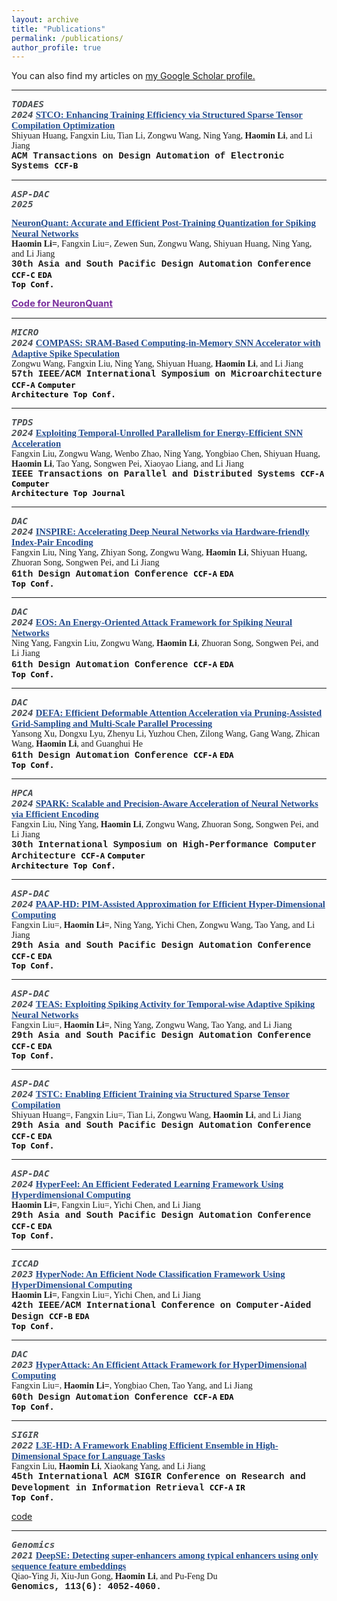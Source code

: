 ```yaml
---
layout: archive
title: "Publications"
permalink: /publications/
author_profile: true
---
```


You can also find my articles on <u><a href="https://scholar.google.com/citations?hl=zh-CN&user=635o82sAAAAJ">my Google Scholar profile</a>.</u>

--------

<code style="font-style:italic; color: #494e52; background-color: #fafafa; font-size: 1.03em;"><b>TODAES 2024</b></code>
<a href="https://dl.acm.org/doi/abs/10.1145/3701033" style="color: #224b8d; font-family: Georgia, serif; font-size: 1.05em;"><strong>
  STCO: Enhancing Training Efficiency via Structured Sparse
Tensor Compilation Optimization</strong>
</a>
<br>
<span style="font-family: Georgia, serif; ">Shiyuan Huang, Fangxin Liu, Tian Li, Zongwu Wang, Ning Yang, <strong>Haomin Li</strong>, and Li Jiang
</span>
<br>
<span style="font-family: 'Courier New', Courier, monospace; font-size: 1.02em;"><strong>
ACM Transactions on Design Automation of Electronic Systems</strong>
</span>
<code style="color: black; background-color: #fafafa; font-size: 0.9em;"><b>CCF-B</b></code>
<!-- <code style="color: black; background-color: #fafafa; font-size: 0.9em;"><b>Computer Architecture Top Conf.</b></code> -->

--------

<code style="font-style:italic; color: #494e52; background-color: #fafafa; font-size: 1.03em;"><b>ASP-DAC 2025</b></code>
<!-- <code style="color: #376ac3; background-color: #fafafa; font-size: 0.9em;"><b>CCF-C, EDA Top Conf.</b></code> -->
<!-- <code style="color: #376ac3; background-color: #fafafa; font-size: 0.9em;"><b>CCF-C, `EDA Top Conf`.</b></code> -->
<a href="https://home.epeenofront.com" style="color: #224b8d; font-family: Georgia, serif; font-size: 1.05em;"><strong>
  NeuronQuant: Accurate and Efficient Post-Training Quantization for Spiking Neural Networks</strong>
</a>
<br>
<span style="font-family: Georgia, serif; "><strong>Haomin Li=</strong>, Fangxin Liu=, Zewen Sun, Zongwu Wang, Shiyuan Huang, Ning Yang, and Li Jiang
</span>
<br>
<span style="font-family: 'Courier New', Courier, monospace; font-size: 1.02em;"><strong>
30th Asia and South Pacific Design Automation Conference</strong>
</span>
<code style="color: black; background-color: #fafafa; font-size: 0.9em;"><b>CCF-C</b></code>
<code style="color: black; background-color: #fafafa; font-size: 0.9em;"><b>EDA Top Conf.</b></code>

<a href="https://github.com/shieldforever/NeuronQuant" style="color: #7a2f9d; font-size: 1.05em;"><strong>
  Code for NeuronQuant</strong>
</a>

--------

<code style="font-style:italic; color: #494e52; background-color: #fafafa; font-size: 1.03em;"><b>MICRO 2024</b></code>
<a href="/" style="color: #224b8d; font-family: Georgia, serif; font-size: 1.05em;"><strong>
  COMPASS: SRAM-Based Computing-in-Memory SNN Accelerator with Adaptive Spike Speculation</strong>
</a>
<br>
<span style="font-family: Georgia, serif; ">Zongwu Wang, Fangxin Liu, Ning Yang, Shiyuan Huang, <strong>Haomin Li</strong>, and Li Jiang
</span>
<br>
<span style="font-family: 'Courier New', Courier, monospace; font-size: 1.02em;"><strong>
57th IEEE/ACM International Symposium on Microarchitecture</strong>
</span>
<code style="color: black; background-color: #fafafa; font-size: 0.9em;"><b>CCF-A</b></code>
<code style="color: black; background-color: #fafafa; font-size: 0.9em;"><b>Computer Architecture Top Conf.</b></code>

--------

<code style="font-style:italic; color: #494e52; background-color: #fafafa; font-size: 1.03em;"><b>TPDS 2024</b></code>
<a href="https://www.computer.org/csdl/journal/td/5555/01/10561563/1XSjAqPAVEs" style="color: #224b8d; font-family: Georgia, serif; font-size: 1.05em;"><strong>
  Exploiting Temporal-Unrolled Parallelism for Energy-Efficient SNN Acceleration</strong>
</a>
<br>
<span style="font-family: Georgia, serif; ">Fangxin Liu, Zongwu Wang, Wenbo Zhao, Ning Yang, Yongbiao Chen, Shiyuan Huang, <strong>Haomin Li</strong>, Tao Yang, Songwen Pei, Xiaoyao Liang, and Li Jiang
</span>
<br>
<span style="font-family: 'Courier New', Courier, monospace; font-size: 1.02em;"><strong>
IEEE Transactions on Parallel and Distributed Systems</strong>
</span>
<code style="color: black; background-color: #fafafa; font-size: 0.9em;"><b>CCF-A</b></code>
<code style="color: black; background-color: #fafafa; font-size: 0.9em;"><b>Computer Architecture Top Journal</b></code>

--------

<code style="font-style:italic; color: #494e52; background-color: #fafafa; font-size: 1.03em;"><b>DAC 2024</b></code>
<a href="/" style="color: #224b8d; font-family: Georgia, serif; font-size: 1.05em;"><strong>
  INSPIRE: Accelerating Deep Neural Networks via Hardware-friendly Index-Pair Encoding</strong>
</a>
<br>
<span style="font-family: Georgia, serif; ">Fangxin Liu, Ning Yang, Zhiyan Song, Zongwu Wang, <strong>Haomin Li</strong>, Shiyuan Huang, Zhuoran Song, Songwen Pei, and Li Jiang
</span>
<br>
<span style="font-family: 'Courier New', Courier, monospace; font-size: 1.02em;"><strong>
61th Design Automation Conference</strong>
</span>
<code style="color: black; background-color: #fafafa; font-size: 0.9em;"><b>CCF-A</b></code>
<code style="color: black; background-color: #fafafa; font-size: 0.9em;"><b>EDA Top Conf.</b></code>

--------

<code style="font-style:italic; color: #494e52; background-color: #fafafa; font-size: 1.03em;"><b>DAC 2024</b></code>
<a href="/" style="color: #224b8d; font-family: Georgia, serif; font-size: 1.05em;"><strong>
  EOS: An Energy-Oriented Attack Framework for Spiking Neural Networks</strong>
</a>
<br>
<span style="font-family: Georgia, serif; ">Ning Yang, Fangxin Liu, Zongwu Wang, <strong>Haomin Li</strong>, Zhuoran Song, Songwen Pei, and Li Jiang
</span>
<br>
<span style="font-family: 'Courier New', Courier, monospace; font-size: 1.02em;"><strong>
61th Design Automation Conference</strong>
</span>
<code style="color: black; background-color: #fafafa; font-size: 0.9em;"><b>CCF-A</b></code>
<code style="color: black; background-color: #fafafa; font-size: 0.9em;"><b>EDA Top Conf.</b></code>

--------

<code style="font-style:italic; color: #494e52; background-color: #fafafa; font-size: 1.03em;"><b>DAC 2024</b></code>
<a href="https://arxiv.org/abs/2403.10913" style="color: #224b8d; font-family: Georgia, serif; font-size: 1.05em;"><strong>
  DEFA: Efficient Deformable Attention Acceleration via Pruning-Assisted Grid-Sampling and Multi-Scale Parallel Processing</strong>
</a>
<br>
<span style="font-family: Georgia, serif; ">Yansong Xu, Dongxu Lyu, Zhenyu Li, Yuzhou Chen, Zilong Wang, Gang Wang, Zhican Wang, <strong>Haomin Li</strong>, and Guanghui He
</span>
<br>
<span style="font-family: 'Courier New', Courier, monospace; font-size: 1.02em;"><strong>
61th Design Automation Conference</strong>
</span>
<code style="color: black; background-color: #fafafa; font-size: 0.9em;"><b>CCF-A</b></code>
<code style="color: black; background-color: #fafafa; font-size: 0.9em;"><b>EDA Top Conf.</b></code>

--------

<code style="font-style:italic; color: #494e52; background-color: #fafafa; font-size: 1.03em;"><b>HPCA 2024</b></code>
<a href="https://ieeexplore.ieee.org/abstract/document/10476472" style="color: #224b8d; font-family: Georgia, serif; font-size: 1.05em;"><strong>
  SPARK: Scalable and Precision-Aware Acceleration of Neural Networks via Efficient Encoding</strong>
</a>
<br>
<span style="font-family: Georgia, serif; ">Fangxin Liu, Ning Yang, <strong>Haomin Li</strong>, Zongwu Wang, Zhuoran Song, Songwen Pei, and Li Jiang
</span>
<br>
<span style="font-family: 'Courier New', Courier, monospace; font-size: 1.02em;"><strong>
30th International Symposium on High-Performance Computer Architecture</strong>
</span>
<code style="color: black; background-color: #fafafa; font-size: 0.9em;"><b>CCF-A</b></code>
<code style="color: black; background-color: #fafafa; font-size: 0.9em;"><b>Computer Architecture Top Conf.</b></code>

--------

<code style="font-style:italic; color: #494e52; background-color: #fafafa; font-size: 1.03em;"><b>ASP-DAC 2024</b></code>
<a href="https://ieeexplore.ieee.org/abstract/document/10473823" style="color: #224b8d; font-family: Georgia, serif; font-size: 1.05em;"><strong>
  PAAP-HD: PIM-Assisted Approximation for Efficient Hyper-Dimensional Computing</strong>
</a>
<br>
<span style="font-family: Georgia, serif; ">Fangxin Liu=, <strong>Haomin Li=</strong>, Ning Yang, Yichi Chen, Zongwu Wang, Tao Yang, and Li Jiang
</span>
<br>
<span style="font-family: 'Courier New', Courier, monospace; font-size: 1.02em;"><strong>
29th Asia and South Pacific Design Automation Conference</strong>
</span>
<code style="color: black; background-color: #fafafa; font-size: 0.9em;"><b>CCF-C</b></code>
<code style="color: black; background-color: #fafafa; font-size: 0.9em;"><b>EDA Top Conf.</b></code>

--------

<code style="font-style:italic; color: #494e52; background-color: #fafafa; font-size: 1.03em;"><b>ASP-DAC 2024</b></code>
<a href="https://ieeexplore.ieee.org/abstract/document/10473984" style="color: #224b8d; font-family: Georgia, serif; font-size: 1.05em;"><strong>
  TEAS: Exploiting Spiking Activity for Temporal-wise Adaptive Spiking Neural Networks</strong>
</a>
<br>
<span style="font-family: Georgia, serif; ">Fangxin Liu=, <strong>Haomin Li=</strong>, Ning Yang, Zongwu Wang, Tao Yang, and Li Jiang
</span>
<br>
<span style="font-family: 'Courier New', Courier, monospace; font-size: 1.02em;"><strong>
29th Asia and South Pacific Design Automation Conference</strong>
</span>
<code style="color: black; background-color: #fafafa; font-size: 0.9em;"><b>CCF-C</b></code>
<code style="color: black; background-color: #fafafa; font-size: 0.9em;"><b>EDA Top Conf.</b></code>

--------

<code style="font-style:italic; color: #494e52; background-color: #fafafa; font-size: 1.03em;"><b>ASP-DAC 2024</b></code>
<a href="https://ieeexplore.ieee.org/abstract/document/10473981" style="color: #224b8d; font-family: Georgia, serif; font-size: 1.05em;"><strong>
  TSTC: Enabling Efficient Training via Structured Sparse Tensor Compilation</strong>
</a>
<br>
<span style="font-family: Georgia, serif; ">Shiyuan Huang=, Fangxin Liu=, Tian Li, Zongwu Wang, <strong>Haomin Li</strong>, and Li Jiang
</span>
<br>
<span style="font-family: 'Courier New', Courier, monospace; font-size: 1.02em;"><strong>
29th Asia and South Pacific Design Automation Conference</strong>
</span>
<code style="color: black; background-color: #fafafa; font-size: 0.9em;"><b>CCF-C</b></code>
<code style="color: black; background-color: #fafafa; font-size: 0.9em;"><b>EDA Top Conf.</b></code>

--------

<code style="font-style:italic; color: #494e52; background-color: #fafafa; font-size: 1.03em;"><b>ASP-DAC 2024</b></code>
<a href="https://ieeexplore.ieee.org/abstract/document/10473907" style="color: #224b8d; font-family: Georgia, serif; font-size: 1.05em;"><strong>
  HyperFeel: An Efficient Federated Learning Framework Using Hyperdimensional Computing</strong>
</a>
<br>
<span style="font-family: Georgia, serif; "><strong>Haomin Li=</strong>, Fangxin Liu=, Yichi Chen, and Li Jiang
</span>
<br>
<span style="font-family: 'Courier New', Courier, monospace; font-size: 1.02em;"><strong>
29th Asia and South Pacific Design Automation Conference</strong>
</span>
<code style="color: black; background-color: #fafafa; font-size: 0.9em;"><b>CCF-C</b></code>
<code style="color: black; background-color: #fafafa; font-size: 0.9em;"><b>EDA Top Conf.</b></code>

--------

<code style="font-style:italic; color: #494e52; background-color: #fafafa; font-size: 1.03em;"><b>ICCAD 2023</b></code>
<a href="https://ieeexplore.ieee.org/abstract/document/10323813" style="color: #224b8d; font-family: Georgia, serif; font-size: 1.05em;"><strong>
  HyperNode: An Efficient Node Classification Framework Using HyperDimensional Computing</strong>
</a>
<br>
<span style="font-family: Georgia, serif; "><strong>Haomin Li=</strong>, Fangxin Liu=, Yichi Chen, and Li Jiang
</span>
<br>
<span style="font-family: 'Courier New', Courier, monospace; font-size: 1.02em;"><strong>
42th IEEE/ACM International Conference on Computer-Aided Design</strong>
</span>
<code style="color: black; background-color: #fafafa; font-size: 0.9em;"><b>CCF-B</b></code>
<code style="color: black; background-color: #fafafa; font-size: 0.9em;"><b>EDA Top Conf.</b></code>

--------

<code style="font-style:italic; color: #494e52; background-color: #fafafa; font-size: 1.03em;"><b>DAC 2023</b></code>
<a href="https://ieeexplore.ieee.org/abstract/document/10247811" style="color: #224b8d; font-family: Georgia, serif; font-size: 1.05em;"><strong>
  HyperAttack: An Efficient Attack Framework for HyperDimensional Computing</strong>
</a>
<br>
<span style="font-family: Georgia, serif; ">Fangxin Liu=, <strong>Haomin Li=</strong>, Yongbiao Chen, Tao Yang, and Li Jiang
</span>
<br>
<span style="font-family: 'Courier New', Courier, monospace; font-size: 1.02em;"><strong>
60th Design Automation Conference </strong>
</span>
<code style="color: black; background-color: #fafafa; font-size: 0.9em;"><b>CCF-A</b></code>
<code style="color: black; background-color: #fafafa; font-size: 0.9em;"><b>EDA Top Conf.</b></code>

--------

<code style="font-style:italic; color: #494e52; background-color: #fafafa; font-size: 1.03em;"><b>SIGIR 2022</b></code>
<a href="https://dl.acm.org/doi/abs/10.1145/3477495.3531761" style="color: #224b8d; font-family: Georgia, serif; font-size: 1.05em;"><strong>
  L3E-HD: A Framework Enabling Efficient Ensemble in High-Dimensional Space for Language Tasks</strong>
</a>
<br>
<span style="font-family: Georgia, serif; ">Fangxin Liu, <strong>Haomin Li</strong>, Xiaokang Yang, and Li Jiang
</span>
<br>
<span style="font-family: 'Courier New', Courier, monospace; font-size: 1.02em;"><strong>
45th International ACM SIGIR Conference on Research and Development in Information Retrieval </strong>
</span>
<code style="color: black; background-color: #fafafa; font-size: 0.9em;"><b>CCF-A</b></code>
<code style="color: black; background-color: #fafafa; font-size: 0.9em;"><b>IR Top Conf.</b></code>

[code](https://github.com/MXHX7199/SIGIR22-EnsembleHDC)

--------

<code style="font-style:italic; color: #494e52; background-color: #fafafa; font-size: 1.03em;"><b>Genomics 2021</b></code>
<a href="https://www.sciencedirect.com/science/article/pii/S0888754321003700" style="color: #224b8d; font-family: Georgia, serif; font-size: 1.05em;"><strong>
  DeepSE: Detecting super-enhancers among typical enhancers using only sequence feature embeddings</strong>
</a>
<br>
<span style="font-family: Georgia, serif; ">Qiao-Ying Ji, Xiu-Jun Gong, <strong>Haomin Li</strong>, and Pu-Feng Du
</span>
<br>
<span style="font-family: 'Courier New', Courier, monospace; font-size: 1.02em;"><strong>
Genomics, 113(6): 4052-4060.</strong>
</span>


<!-- {% for post in site.publications reversed %}
  {% include archive-single.html %}
{% endfor %} -->
